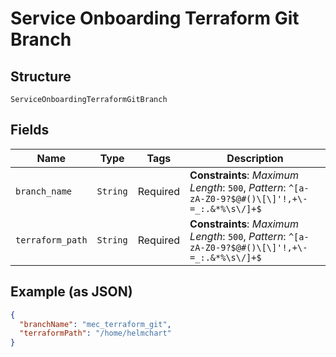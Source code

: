 
# Service Onboarding Terraform Git Branch

## Structure

`ServiceOnboardingTerraformGitBranch`

## Fields

| Name | Type | Tags | Description |
|  --- | --- | --- | --- |
| `branch_name` | `String` | Required | **Constraints**: *Maximum Length*: `500`, *Pattern*: `^[a-zA-Z0-9?$@#()\[\]'!,+\-=_:.&*%\s\/]+$` |
| `terraform_path` | `String` | Required | **Constraints**: *Maximum Length*: `500`, *Pattern*: `^[a-zA-Z0-9?$@#()\[\]'!,+\-=_:.&*%\s\/]+$` |

## Example (as JSON)

```json
{
  "branchName": "mec_terraform_git",
  "terraformPath": "/home/helmchart"
}
```

